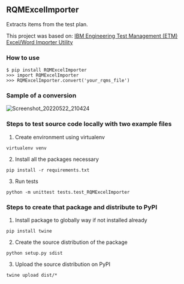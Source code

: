 ## RQMExcelImporter
Extracts items from the test plan. 

This project was based on:
[IBM Engineering Test Management (ETM) Excel/Word Importer Utility](https://jazz.net/wiki/bin/view/Main/RQMExcelWordImporter)

### How to use
    
    $ pip install RQMExcelImporter
    >>> import RQMExcelImporter  
    >>> RQMExcelImporter.convert('your_rqms_file')

### Sample of a conversion
![Screenshot_20220522_210424](https://user-images.githubusercontent.com/26276218/169722065-1247132e-0866-4721-9653-628b563d0d45.png)

### Steps to test source code locally with two example files

1. Create environment using virtualenv

`virtualenv venv`

2. Install all the packages necessary

`pip install -r requirements.txt`

3. Run tests

`python -m unittest tests.test_RQMExcelImporter`

### Steps to create that package and distribute to PyPI

1. Install package to globally way if not installed already

`pip install twine`

2. Create the source distribution of the package

`python setup.py sdist`

3. Upload the source distribution on PyPI

`twine upload dist/*`
